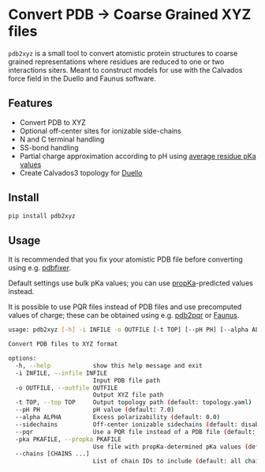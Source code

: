 # Convert PDB → Coarse Grained XYZ files

`pdb2xyz` is a small tool to convert atomistic protein structures to coarse grained representations where residues
are reduced to one or two interactions siters.
Meant to construct models for use with the Calvados force field in the Duello and Faunus software.

## Features

- Convert PDB to XYZ
- Optional off-center sites for ionizable side-chains
- N and C terminal handling
- SS-bond handling
- Partial charge approximation according to pH using
[average residue pKa values](https://doi.org/10.1093/database/baz024)
- Create Calvados3 topology for [Duello](https://github.com/mlund/duello)

## Install

```sh
pip install pdb2xyz
```

## Usage

It is recommended that you fix your atomistic PDB file before converting
using e.g. [pdbfixer](https://github.com/openmm/pdbfixer?tab=readme-ov-file).

Default settings use bulk pKa values; you can use [propKa](https://github.com/jensengroup/propka)-predicted values instead.

It is possible to use PQR files instead of PDB files and use precomputed values of charge; these can be obtained using e.g. [pdb2pqr](https://pdb2pqr.readthedocs.io/en/latest/) or [Faunus](https://faunus.readthedocs.io/en/latest/).

```sh
usage: pdb2xyz [-h] -i INFILE -o OUTFILE [-t TOP] [--pH PH] [--alpha ALPHA] [--sidechains] [--pKa] [-pka PKAFILE]

Convert PDB files to XYZ format

options:
  -h, --help            show this help message and exit
  -i INFILE, --infile INFILE
                        Input PDB file path
  -o OUTFILE, --outfile OUTFILE
                        Output XYZ file path
  -t TOP, --top TOP     Output topology path (default: topology.yaml)
  --pH PH               pH value (default: 7.0)
  --alpha ALPHA         Excess polarizability (default: 0.0)
  --sidechains          Off-center ionizable sidechains (default: disabled)
  --pqr                 Use a PQR file instead of a PDB file (default: disabled)
  -pka PKAFILE, --propka PKAFILE
                        Use file with propKa-determined pKa values (default: bulk pKa values)
  --chains [CHAINS ...]
                        List of chain IDs to include (default: all chains)
```
